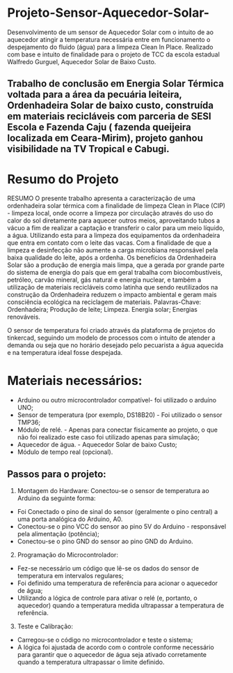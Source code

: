 # Projeto-Sensor-Aquecedor-Solar-
Desenvolvimento de um sensor de Aquecedor Solar com o intuito de ao aquecedor atingir a temperatura necessária entre em funcionamento o despejamento do fluido (água) para a limpeza Clean In Place. Realizado com base e intuito de finalidade para o projeto de TCC da escola estadual Walfredo Gurguel, Aquecedor Solar de Baixo Custo.

## Trabalho de conclusão em Energia Solar Térmica voltada para a área da pecuária leiteira, Ordenhadeira Solar de baixo custo, construída em materiais recicláveis com parceria de SESI Escola e Fazenda Caju ( fazenda queijeira localizada em Ceara-Mirim), projeto ganhou visibilidade na TV Tropical e Cabugi.

# Resumo do Projeto
RESUMO
O presente trabalho apresenta a caracterização de uma ordenhadeira solar térmica com a finalidade de limpeza Clean in Place (CIP) - limpeza local, onde ocorre a limpeza por circulação através do uso do calor do sol diretamente para aquecer outros meios, aproveitando tubos a vácuo a fim de realizar a captação e transferir o calor para um meio líquido, a água.  Utilizando esta para a limpeza dos equipamentos da ordenhadeira que entra em contato com o leite das vacas.  Com a finalidade de que a limpeza e desinfecção não aumente a carga microbiana responsável pela baixa qualidade do leite, após a ordenha. Os benefícios da Ordenhadeira Solar são a produção de energia mais limpa, que a gerada por grande parte do sistema de energia do país que em geral trabalha com biocombustíveis, petróleo, carvão mineral, gás natural e energia nuclear, e também a utilização de materiais recicláveis como latinha que sendo reutilizados na construção da Ordenhadeira reduzem o impacto ambiental e geram mais consciência ecológica na reciclagem de materiais.
Palavras-Chave: Ordenhadeira; Produção de leite; Limpeza. Energia solar; Energias renováveis.


O sensor de temperatura foi criado através da plataforma de projetos do tinkercad, seguindo um modelo de processos com o intuito de atender a demanda ou seja que no horário desejado pelo pecuarista a água aquecida e na temperatura ideal fosse despejada.

# Materiais necessários:
- Arduino ou outro microcontrolador compatível- foi utilizado o arduíno UNO;
- Sensor de temperatura (por exemplo, DS18B20) - Foi utilizado o sensor TMP36;
- Módulo de relé. - Apenas para conectar fisicamente ao projeto, o que não foi realizado este caso foi utilizado apenas para simulação;
- Aquecedor de água. - Aquecedor Solar de baixo Custo;
- Módulo de tempo real (opcional).

## Passos para o projeto:
1. Montagem do Hardware:
Conectou-se o sensor de temperatura ao Arduino da seguinte forma:
- Foi Conectado o pino de sinal do sensor (geralmente o pino central) a uma porta analógica do Arduino, A0.
- Conectou-se o pino VCC do sensor ao pino 5V do Arduino - responsável pela alimentação (potência);
- Conectou-se o pino GND do sensor ao pino GND do Arduino.
  
2. Programação do Microcontrolador:
- Fez-se necessário um código que lê-se os dados do sensor de temperatura em intervalos regulares;
- Foi definido uma temperatura de referência para acionar o aquecedor de água;
- Utilizando a lógica de controle para ativar o relé (e, portanto, o aquecedor) quando a temperatura medida ultrapassar a temperatura de referência.

3. Teste e Calibração:
- Carregou-se o código no microcontrolador e teste o sistema;
- A lógica foi ajustada de acordo com o controle conforme necessário para garantir que o aquecedor de água seja ativado corretamente quando a temperatura ultrapassar o limite definido.
  
